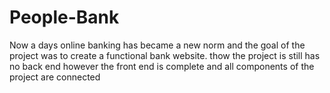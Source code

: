 # People-Bank
Now a days online banking has became a new norm and the goal of the project was to create a functional bank website. 
thow the project is still has no back end however the front end is complete and all components of the project are connected 

